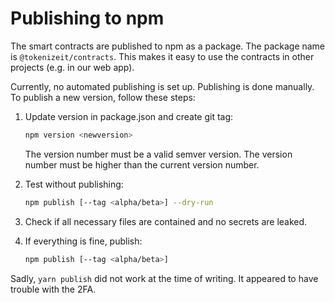 # Publishing to npm

The smart contracts are published to npm as a package. The package name is `@tokenizeit/contracts`. This makes it easy to use the contracts in other projects (e.g. in our web app).

Currently, no automated publishing is set up. Publishing is done manually. To publish a new version, follow these steps:

1. Update version in package.json and create git tag:

   ```bash
   npm version <newversion>
   ```

   The version number must be a valid semver version. The version number must be higher than the current version number.

2. Test without publishing:

   ```bash
   npm publish [--tag <alpha/beta>] --dry-run
   ```

3. Check if all necessary files are contained and no secrets are leaked.
4. If everything is fine, publish:
   ```bash
   npm publish [--tag <alpha/beta>]
   ```

Sadly, `yarn publish` did not work at the time of writing. It appeared to have trouble with the 2FA.
